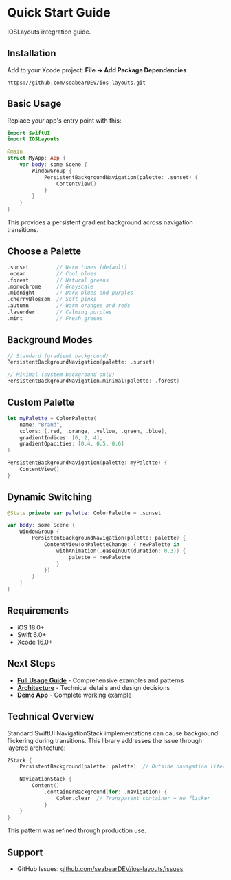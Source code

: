 # Quick Start Guide

IOSLayouts integration guide.

## Installation

Add to your Xcode project: **File → Add Package Dependencies**

```
https://github.com/seabearDEV/ios-layouts.git
```

## Basic Usage

Replace your app's entry point with this:

```swift
import SwiftUI
import IOSLayouts

@main
struct MyApp: App {
    var body: some Scene {
        WindowGroup {
            PersistentBackgroundNavigation(palette: .sunset) {
                ContentView()
            }
        }
    }
}
```

This provides a persistent gradient background across navigation transitions.

## Choose a Palette

```swift
.sunset         // Warm tones (default)
.ocean          // Cool blues
.forest         // Natural greens
.monochrome     // Grayscale
.midnight       // Dark blues and purples
.cherryBlossom  // Soft pinks
.autumn         // Warm oranges and reds
.lavender       // Calming purples
.mint           // Fresh greens
```

## Background Modes

```swift
// Standard (gradient background)
PersistentBackgroundNavigation(palette: .sunset)

// Minimal (system background only)
PersistentBackgroundNavigation.minimal(palette: .forest)
```

## Custom Palette

```swift
let myPalette = ColorPalette(
    name: "Brand",
    colors: [.red, .orange, .yellow, .green, .blue],
    gradientIndices: [0, 2, 4],
    gradientOpacities: [0.4, 0.5, 0.6]
)

PersistentBackgroundNavigation(palette: myPalette) {
    ContentView()
}
```

## Dynamic Switching

```swift
@State private var palette: ColorPalette = .sunset

var body: some Scene {
    WindowGroup {
        PersistentBackgroundNavigation(palette: palette) {
            ContentView(onPaletteChange: { newPalette in
                withAnimation(.easeInOut(duration: 0.3)) {
                    palette = newPalette
                }
            })
        }
    }
}
```

## Requirements

- iOS 18.0+
- Swift 6.0+
- Xcode 16.0+

## Next Steps

- **[Full Usage Guide](USAGE.md)** - Comprehensive examples and patterns
- **[Architecture](ARCHITECTURE.md)** - Technical details and design decisions
- **[Demo App](Sources/Demo/)** - Complete working example

## Technical Overview

Standard SwiftUI NavigationStack implementations can cause background flickering during transitions. This library addresses the issue through layered architecture:

```swift
ZStack {
    PersistentBackground(palette: palette)  // Outside navigation lifecycle

    NavigationStack {
        Content()
            .containerBackground(for: .navigation) {
                Color.clear  // Transparent container = no flicker
            }
    }
}
```

This pattern was refined through production use.

## Support

- GitHub Issues: [github.com/seabearDEV/ios-layouts/issues](https://github.com/seabearDEV/ios-layouts/issues)
